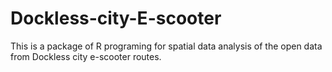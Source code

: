 # Dockless-city-E-scooter
This is a package of R programing for spatial data analysis of the open data from Dockless city e-scooter routes.
